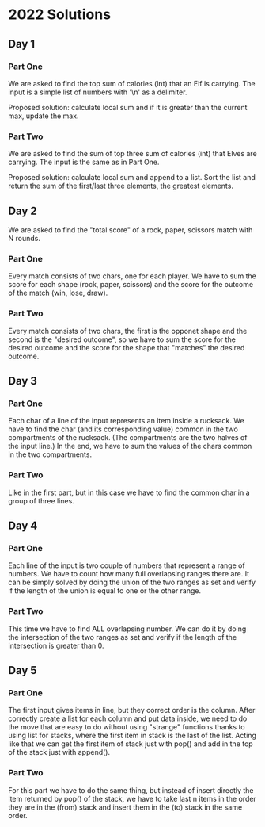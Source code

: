 # 2022 Solutions

## Day 1
### Part One
We are asked to find the top sum of calories (int) that an Elf is carrying. The input is a simple list of numbers with '\n' as a delimiter.

Proposed solution: calculate local sum and if it is greater than the current max, update the max.

### Part Two
We are asked to find the sum of top three sum of calories (int) that Elves are carrying. The input is the same as in Part One.

Proposed solution: calculate local sum and append to a list. Sort the list and return the sum of the first/last three elements, the greatest elements.

## Day 2
We are asked to find the "total score" of a rock, paper, scissors match with N rounds.
### Part One
Every match consists of two chars, one for each player. We have to sum the score for each shape (rock, paper, scissors) and the score for the outcome of the match (win, lose, draw).

### Part Two
Every match consists of two chars, the first is the opponet shape and the second is the "desired outcome", so we have to sum the score for the desired outcome and the score for the shape that "matches" the desired outcome.

## Day 3
### Part One
Each char of a line of the input represents an item inside a rucksack. We have to find the char (and its corresponding value) common in the two compartments of the rucksack. (The compartments are the two halves of the input line.)
In the end, we have to sum the values of the chars common in the two compartments.
### Part Two
Like in the first part, but in this case we have to find the common char in a group of three lines.

## Day 4
### Part One
Each line of the input is two couple of numbers that represent a range of numbers. We have to count how many full overlapsing ranges there are. It can be simply solved by doing the union of the two ranges as set and verify if the length of the union is equal to one or the other range.
### Part Two
This time we have to find ALL overlapsing number. We can do it by doing the intersection of the two ranges as set and verify if the length of the intersection is greater than 0.

## Day 5
### Part One
The first input gives items in line, but they correct order is the column. After correctly create a list for each column and put data inside, we need to do the move that are easy to do without using "strange" functions thanks to using list for stacks, where the first item in stack is the last of the list. Acting like that we can get the first item of stack just with pop() and add in the top of the stack just with append().
### Part Two
For this part we have to do the same thing, but instead of insert directly the item returned by pop() of the stack, we have to take last n items in the order they are in the (from) stack and insert them in the (to) stack in the same order.